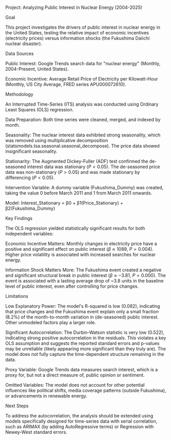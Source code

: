 Project: Analyzing Public Interest in Nuclear Energy (2004-2025)

Goal

This project investigates the drivers of public interest in nuclear energy in the United States, testing the relative impact of economic incentives (electricity prices) versus information shocks (the Fukushima Daiichi nuclear disaster).

Data Sources

Public Interest: Google Trends search data for "nuclear energy" (Monthly, 2004-Present, United States).

Economic Incentive: Average Retail Price of Electricity per Kilowatt-Hour (Monthly, US City Average, FRED series APU000072610).

Methodology

An Interrupted Time-Series (ITS) analysis was conducted using Ordinary Least Squares (OLS) regression.

Data Preparation: Both time series were cleaned, merged, and indexed by month.

Seasonality: The nuclear interest data exhibited strong seasonality, which was removed using multiplicative decomposition (statsmodels.tsa.seasonal.seasonal_decompose). The price data showed insignificant seasonality.

Stationarity: The Augmented Dickey-Fuller (ADF) test confirmed the de-seasoned interest data was stationary ($P<0.05$). The de-seasoned price data was non-stationary ($P>0.05$) and was made stationary by differencing ($P<0.05$).

Intervention Variable: A dummy variable (Fukushima_Dummy) was created, taking the value 0 before March 2011 and 1 from March 2011 onwards.

Model: Interest_Stationary = β0 + β1(Price_Stationary) + β2(Fukushima_Dummy)

Key Findings

The OLS regression yielded statistically significant results for both independent variables:

Economic Incentive Matters: Monthly changes in electricity price have a positive and significant effect on public interest ($\beta \approx 1089$, $P = 0.004$). Higher price volatility is associated with increased searches for nuclear energy.

Information Shock Matters More: The Fukushima event created a negative and significant structural break in public interest ($\beta \approx -3.81$, $P = 0.000$). The event is associated with a lasting average drop of ~3.8 units in the baseline level of public interest, even after controlling for price changes.

Limitations

Low Explanatory Power: The model's $\text{R-squared}$ is low ($0.082$), indicating that price changes and the Fukushima event explain only a small fraction ($8.2\%$) of the month-to-month variation in (de-seasoned) public interest. Other unmodeled factors play a larger role.

Significant Autocorrelation: The Durbin-Watson statistic is very low ($0.522$), indicating strong positive autocorrelation in the residuals. This violates a key OLS assumption and suggests the reported standard errors and p-values may be unreliable (likely appearing more significant than they truly are). The model does not fully capture the time-dependent structure remaining in the data.

Proxy Variable: Google Trends data measures search interest, which is a proxy for, but not a direct measure of, public opinion or sentiment.

Omitted Variables: The model does not account for other potential influences like political shifts, media coverage patterns (outside Fukushima), or advancements in renewable energy.

Next Steps

To address the autocorrelation, the analysis should be extended using models specifically designed for time-series data with serial correlation, such as ARIMAX (by adding AutoRegressive terms) or Regression with Newey-West standard errors.
